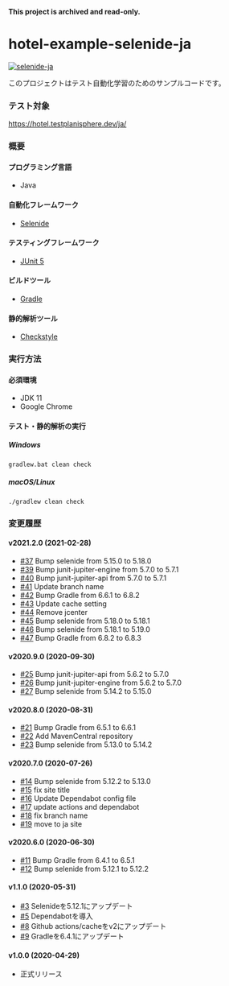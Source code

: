 **This project is archived and read-only.**

# hotel-example-selenide-ja

[![selenide-ja](https://github.com/testplanisphere/hotel-example-selenide-ja/actions/workflows/test.yml/badge.svg)](https://github.com/testplanisphere/hotel-example-selenide-ja/actions/workflows/test.yml)

このプロジェクトはテスト自動化学習のためのサンプルコードです。

### テスト対象

https://hotel.testplanisphere.dev/ja/

### 概要

#### プログラミング言語

* Java

#### 自動化フレームワーク

* [Selenide](https://selenide.org/)

#### テスティングフレームワーク

* [JUnit 5](https://junit.org/junit5/)

#### ビルドツール

* [Gradle](https://gradle.org/)

#### 静的解析ツール

* [Checkstyle](https://checkstyle.sourceforge.io/)

### 実行方法

#### 必須環境

* JDK 11
* Google Chrome

#### テスト・静的解析の実行

##### Windows

```
gradlew.bat clean check
```

##### macOS/Linux

```
./gradlew clean check
```

### 変更履歴

#### v2021.2.0 (2021-02-28)

* [#37](https://github.com/testplanisphere/hotel-example-selenide-ja/pull/37) Bump selenide from 5.15.0 to 5.18.0
* [#39](https://github.com/testplanisphere/hotel-example-selenide-ja/pull/39) Bump junit-jupiter-engine from 5.7.0 to 5.7.1
* [#40](https://github.com/testplanisphere/hotel-example-selenide-ja/pull/40) Bump junit-jupiter-api from 5.7.0 to 5.7.1
* [#41](https://github.com/testplanisphere/hotel-example-selenide-ja/pull/41) Update branch name
* [#42](https://github.com/testplanisphere/hotel-example-selenide-ja/pull/42) Bump Gradle from 6.6.1 to 6.8.2
* [#43](https://github.com/testplanisphere/hotel-example-selenide-ja/pull/43) Update cache setting
* [#44](https://github.com/testplanisphere/hotel-example-selenide-ja/pull/44) Remove jcenter
* [#45](https://github.com/testplanisphere/hotel-example-selenide-ja/pull/45) Bump selenide from 5.18.0 to 5.18.1
* [#46](https://github.com/testplanisphere/hotel-example-selenide-ja/pull/46) Bump selenide from 5.18.1 to 5.19.0
* [#47](https://github.com/testplanisphere/hotel-example-selenide-ja/pull/47) Bump Gradle from 6.8.2 to 6.8.3

#### v2020.9.0 (2020-09-30)

* [#25](https://github.com/testplanisphere/hotel-example-selenide-ja/pull/25) Bump junit-jupiter-api from 5.6.2 to 5.7.0
* [#26](https://github.com/testplanisphere/hotel-example-selenide-ja/pull/26) Bump junit-jupiter-engine from 5.6.2 to 5.7.0
* [#27](https://github.com/testplanisphere/hotel-example-selenide-ja/pull/27) Bump selenide from 5.14.2 to 5.15.0

#### v2020.8.0 (2020-08-31)

* [#21](https://github.com/testplanisphere/hotel-example-selenide-ja/pull/21) Bump Gradle from 6.5.1 to 6.6.1
* [#22](https://github.com/testplanisphere/hotel-example-selenide-ja/pull/22) Add MavenCentral repository
* [#23](https://github.com/testplanisphere/hotel-example-selenide-ja/pull/23) Bump selenide from 5.13.0 to 5.14.2

#### v2020.7.0 (2020-07-26)

* [#14](https://github.com/testplanisphere/hotel-example-selenide-ja/pull/14) Bump selenide from 5.12.2 to 5.13.0
* [#15](https://github.com/testplanisphere/hotel-example-selenide-ja/pull/15) fix site title
* [#16](https://github.com/testplanisphere/hotel-example-selenide-ja/pull/16) Update Dependabot config file
* [#17](https://github.com/testplanisphere/hotel-example-selenide-ja/pull/17) update actions and dependabot
* [#18](https://github.com/testplanisphere/hotel-example-selenide-ja/pull/18) fix branch name
* [#19](https://github.com/testplanisphere/hotel-example-selenide-ja/pull/19) move to ja site

#### v2020.6.0 (2020-06-30)

* [#11](https://github.com/testplanisphere/hotel-example-selenide-ja/pull/11) Bump Gradle from 6.4.1 to 6.5.1
* [#12](https://github.com/testplanisphere/hotel-example-selenide-ja/pull/12) Bump selenide from 5.12.1 to 5.12.2

#### v1.1.0 (2020-05-31)

* [#3](https://github.com/testplanisphere/hotel-example-selenide-ja/pull/3) Selenideを5.12.1にアップデート
* [#5](https://github.com/testplanisphere/hotel-example-selenide-ja/pull/5) Dependabotを導入
* [#8](https://github.com/testplanisphere/hotel-example-selenide-ja/pull/8) Github actions/cacheをv2にアップデート
* [#9](https://github.com/testplanisphere/hotel-example-selenide-ja/pull/9) Gradleを6.4.1にアップデート

#### v1.0.0 (2020-04-29)

* 正式リリース

